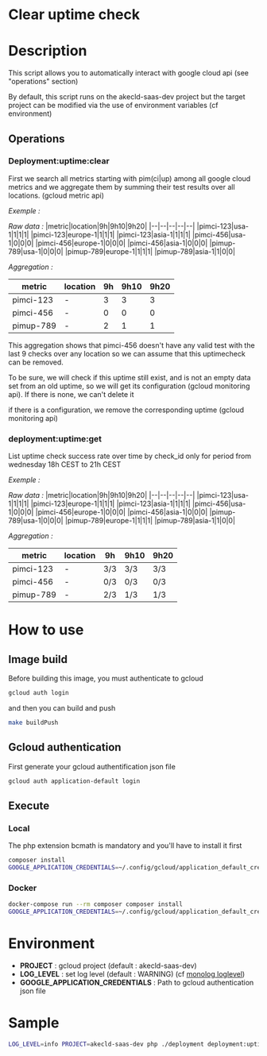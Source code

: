 # Clear uptime check

# Description

This script allows you to automatically interact with google cloud api (see "operations" section)

By default, this script runs on the akecld-saas-dev project but the target project can be modified via the use of environment variables (cf environment)

## Operations

### Deployment:uptime:clear

First we search all metrics starting with pim(ci|up) among all google cloud metrics and we aggregate them by summing their test results over all locations. (gcloud metric api)

_Exemple :_

_Raw data :_
|metric|location|9h|9h10|9h20|
|--|--|--|--|--|
|pimci-123|usa-1|1|1|1|
|pimci-123|europe-1|1|1|1|
|pimci-123|asia-1|1|1|1|
|pimci-456|usa-1|0|0|0|
|pimci-456|europe-1|0|0|0|
|pimci-456|asia-1|0|0|0|
|pimup-789|usa-1|0|0|0|
|pimup-789|europe-1|1|1|1|
|pimup-789|asia-1|1|0|0|

_Aggregation :_

|metric|location|9h|9h10|9h20|
|--|--|--|--|--|
|pimci-123|-|3|3|3|
|pimci-456|-|0|0|0|
|pimup-789|-|2|1|1|

This aggregation shows that pimci-456 doesn't have any valid test with the last 9 checks over any location so we can assume that this uptimecheck can be removed.

To be sure, we will check if this uptime still exist, and is not an empty data set from an old uptime, so we will get its configuration (gcloud monitoring api).
If there is none, we can't delete it

if there is a configuration, we remove the corresponding uptime (gcloud monitoring api)

### deployment:uptime:get

List uptime check success rate over time by check_id only for period from wednesday 18h CEST to 21h CEST

_Exemple :_

_Raw data :_
|metric|location|9h|9h10|9h20|
|--|--|--|--|--|
|pimci-123|usa-1|1|1|1|
|pimci-123|europe-1|1|1|1|
|pimci-123|asia-1|1|1|1|
|pimci-456|usa-1|0|0|0|
|pimci-456|europe-1|0|0|0|
|pimci-456|asia-1|0|0|0|
|pimup-789|usa-1|0|0|0|
|pimup-789|europe-1|1|1|1|
|pimup-789|asia-1|1|0|0|

_Aggregation :_

|metric|location|9h|9h10|9h20|
|--|--|--|--|--|
|pimci-123|-|3/3|3/3|3/3|
|pimci-456|-|0/3|0/3|0/3|
|pimup-789|-|2/3|1/3|1/3|


# How to use

## Image build
Before building this image, you must authenticate to gcloud
```bash
gcloud auth login
```
and then you can build and push
```bash
make buildPush
```

## Gcloud authentication
First generate your gcloud authentification json file
```bash
gcloud auth application-default login
```

## Execute
### Local

The php extension bcmath is mandatory and you'll have to install it first

```bash
composer install
GOOGLE_APPLICATION_CREDENTIALS=~/.config/gcloud/application_default_credentials.json ./deployment <command>
```

### Docker
```bash
docker-compose run --rm composer composer install
GOOGLE_APPLICATION_CREDENTIALS=~/.config/gcloud/application_default_credentials.json docker-compose run --rm php ./deployment <command>
```

# Environment

* **PROJECT** : gcloud project (default : akecld-saas-dev)
* **LOG_LEVEL** : set log level (default : WARNING) (cf [monolog loglevel](https://github.com/Seldaek/monolog/blob/main/doc/01-usage.md#log-levels))
* **GOOGLE_APPLICATION_CREDENTIALS** : Path to gcloud authentication json file

# Sample

```bash
LOG_LEVEL=info PROJECT=akecld-saas-dev php ./deployment deployment:uptime:get
```
